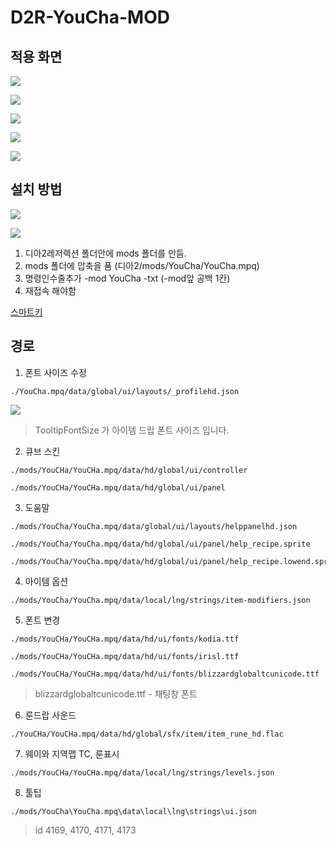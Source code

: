 # D2R-YouCha-MOD

## 적용 화면

![](/images/ex1.jpg?raw=true)

![](/images/ex2.jpg?raw=true)

![](/images/ex3.jpg?raw=true)

![](/images/ex4.jpg?raw=true)

![](/images/ex5.png?raw=true)

## 설치 방법

![](/images/how1.png?raw=true)

![](/images/how2.jpg?raw=true)

1. 디아2레저렉션 폴더안에 mods 폴더를 만듬.
1. mods 폴더에 압축을 품 (디아2/mods/YouCha/YouCha.mpq)
1. 명령인수줄추가 -mod YouCha -txt (-mod앞 공백 1칸)
1. 재접속 해야함

[스마트키](https://github.com/chanha0406/D2R-SmartKey.git)

## 경로

1. 폰트 사이즈 수정

```
./YouCha.mpq/data/global/ui/layouts/_profilehd.json
```

![](/images/path1.jpg?raw=true)

> TooltipFontSize 가 아이템 드랍 폰트 사이즈 입니다.

2. 큐브 스킨

```
./mods/YouCHa/YouCHa.mpq/data/hd/global/ui/controller

./mods/YouCHa/YouCHa.mpq/data/hd/global/ui/panel
```

3. 도움말

```
./mods/YouCha/YouCha.mpq/data/global/ui/layouts/helppanelhd.json

./mods/YouCha/YouCha.mpq/data/hd/global/ui/panel/help_recipe.sprite

./mods/YouCha/YouCha.mpq/data/hd/global/ui/panel/help_recipe.lowend.sprite
```

4. 아이템 옵션

```
./mods/YouCha/YouCha.mpq/data/local/lng/strings/item-modifiers.json
```

5. 폰트 변경

```
./mods/YouCHa/YouCHa.mpq/data/hd/ui/fonts/kodia.ttf

./mods/YouCHa/YouCHa.mpq/data/hd/ui/fonts/irisl.ttf

./mods/YouCHa/YouCHa.mpq/data/hd/ui/fonts/blizzardglobaltcunicode.ttf
```

> blizzardglobaltcunicode.ttf - 채팅창 폰트

6. 룬드랍 사운드

```
./YouCHa/YouCHa.mpq/data/hd/global/sfx/item/item_rune_hd.flac
```

7. 웨이와 지역맵 TC, 룬표시

```
./mods/YouCHa/YouCHa.mpq/data/local/lng/strings/levels.json
```

8. 툴팁

```
./mods/YouCha\YouCha.mpq\data\local\lng\strings\ui.json
```

> id 4169, 4170, 4171, 4173
